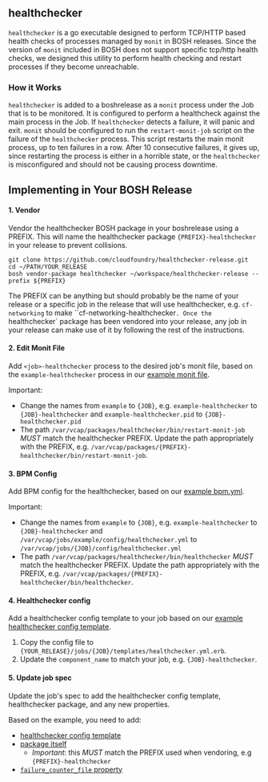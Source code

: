 ## healthchecker

`healthchecker` is a go executable designed to perform TCP/HTTP based health checks of
processes managed by `monit` in BOSH releases. Since the version of `monit` included in
BOSH does not support specific tcp/http health checks, we designed this utility to perform
health checking and restart processes if they become unreachable.

### How it Works

`healthchecker` is added to a boshrelease as a `monit` process under the Job that is to be monitored.
It is configured to perform a healthcheck against the main process in the Job. If `healthchecker`
detects a failure, it will panic and exit. `monit` should be configured to run the `restart-monit-job`
script on the failure of the `healthchecker` process. This script restarts the main monit process,
up to ten failures in a row. After 10 consecutive failures, it gives up, since restarting the process
is either in a horrible state, or the `healthchecker` is misconfigured and should not be causing
process downtime.

## Implementing in Your BOSH Release

#### 1. Vendor
Vendor the healthchecker BOSH package in your boshrelease using a PREFIX. This will name the healthchecker package `{PREFIX}-healthchecker` in your release to prevent collisions.
```
git clone https://github.com/cloudfoundry/healthchecker-release.git
cd ~/PATH/YOUR_RELEASE
bosh vendor-package healthchecker ~/workspace/healthchecker-release --prefix ${PREFIX}
```

The PREFIX can be anything but should probably be the name of your release or a specific job in the release that will use healthchecker, e.g. `cf-networking` to make ``cf-networking-healthchecker`.
Once the `healthchecker` package has been vendored into your release, any job in your release can make use of it by following the rest of the instructions.

#### 2. Edit Monit File
Add `<job>-healthchecker` process to the desired job's monit file, based on the `example-healthchecker` process in our [example monit file](jobs/example/monit).

Important:
- Change the names from `example` to `{JOB}`, e.g. `example-healthchecker` to `{JOB}-healthchecker` and `example-healthchecker.pid` to `{JOB}-healthchecker.pid`
- The path `/var/vcap/packages/healthchecker/bin/restart-monit-job` *MUST* match the healthchecker PREFIX. Update the path appropriately with the PREFIX, e.g. `/var/vcap/packages/{PREFIX}-healthchecker/bin/restart-monit-job`.

#### 3. BPM Config
Add BPM config for the healthchecker, based on our [example bpm.yml](jobs/example/templates/bpm.yml.erb).

Important:
- Change the names from `example` to `{JOB}`, e.g. `example-healthchecker` to `{JOB}-healthchecker` and `/var/vcap/jobs/example/config/healthchecker.yml` to `/var/vcap/jobs/{JOB}/config/healthchecker.yml`
- The path `/var/vcap/packages/healthchecker/bin/healthchecker` *MUST* match the healthchecker PREFIX. Update the path appropriately with the PREFIX, e.g. `/var/vcap/packages/{PREFIX}-healthchecker/bin/healthchecker`.

#### 4. Healthchecker config
Add a healthchecker config template to your job based on our [example healthchecker config template](jobs/example/templates/healthchecker.yml.erb).

1. Copy the config file to `{YOUR_RELEASE}/jobs/{JOB}/templates/healthchecker.yml.erb`.
1. Update the `component_name` to match your job, e.g. `{JOB}-healthchecker`.

#### 5. Update job spec
Update the job's spec to add the healthchecker config template, healthchecker package, and any new properties.

Based on the example, you need to add:
- [healthchecker config template](jobs/example/spec#L6)
- [package itself](jobs/example/spec#L10)
  - *Important*: this *MUST* match the PREFIX used when vendoring, e.g `{PREFIX}-healthchecker`
- [`failure_counter_file` property](jobs/example/spec#L25-L27)
